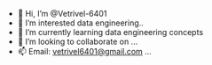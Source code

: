- 👋 Hi, I’m @Vetrivel-6401
- 👀 I’m interested data engineering..
- 🌱 I’m currently learning data engineering concepts
- 💞️ I’m looking to collaborate on ...
- 📫 Email: vetrivel6401@gmail.com ...

<!---
Vetrivel-6401/Vetrivel-6401 is a ✨ special ✨ repository because its `README.md` (this file) appears on your GitHub profile.
You can click the Preview link to take a look at your changes.
--->
